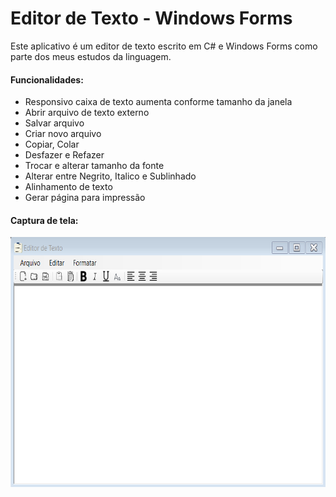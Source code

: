 # Editor de Texto - Windows Forms
Este aplicativo é um editor de texto escrito em C# e Windows Forms como parte dos meus estudos da linguagem.
#### Funcionalidades:
* Responsivo caixa de texto aumenta conforme tamanho da janela 
* Abrir arquivo de texto externo
* Salvar arquivo
* Criar novo arquivo
* Copiar, Colar
* Desfazer e Refazer
* Trocar e alterar tamanho da fonte
* Alterar entre Negrito, Italico e Sublinhado
* Alinhamento de texto
* Gerar página para impressão
#### Captura de tela:
<img height="400em" src="Imagens/1.png"/>
